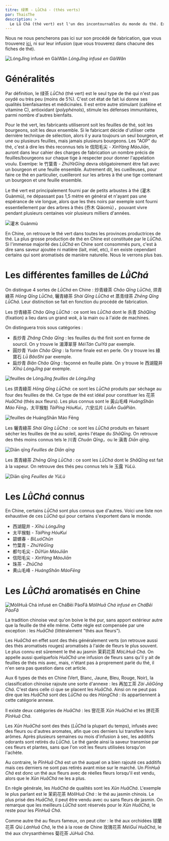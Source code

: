 ```yaml
---
titre: 绿茶 - LǜChá - (thés verts) 
par: ThaisThe
description: >
  Le Lǜ Chá (thé vert) est l'un des incontournables du monde du thé. Excellent pour la santé et plus rapide à fabriquer que les autres thés, il est consommé partout dans le monde, nature et quelque fois aromatisé. 
---
```


Nous ne nous pencherons pas ici sur son procédé de fabrication, que vous trouverez [ici](./les-thes-verts), ni sur leur infusion (que vous trouverez dans chacune des fiches de thé). 

![_LóngJǐng_ infusé en GàiWǎn](/assets/media/the-vert_gaiwan.jpg)
_LóngJǐng infusé en GàiWǎn_

# Généralités

Par définition, le 绿茶 _LǜChá_ (thé vert) est le seul type de thé qui n'est pas oxydé ou très peu (moins de 5%). C'est cet état de fait lui donne ses qualités bienfaisantes et médicinales. Il est entre autre stimulant (caféine et vitamine C), antioxidant (_polyphénols_), stimule les défenses immunitaires, parmi nombre d'autres bienfaits. 

Pour le thé vert, les fabricants utiliseront soit les feuilles de thé, soit les bourgeons, soit les deux ensemble. Si le fabricant décide d'utiliser cette dernière technique de sélection, alors il y aura toujours un seul bourgeon, et une ou plusieurs feuilles, mais jamais plusieurs bourgeons. 
Les "AOP" du thé, c'est à dire les thés reconnus tels le 信阳毛尖 - _XìnYáng MáoJiān_, auront dans leur cahier des charges de fabrication un nombre précis de feuilles/bourgeons sur chaque tige à respecter pour donner l'appelation voulu. 
Exemlpe: le 竹葉青 - _ZhúYèGīng_ devra obligatoirement être fait avec un bourgeon et une feuille ensemble. Autrement dit, les cueilleuses, pour faire ce thé en particulier, cueilleront sur les arbres à thé une tige contenant un bourgeon et une feuille ensemble. 

Le thé vert est principalement fourni par de petits arbustes à thé (灌木 Guànmù), ne dépassant pas 1,5 mètre en général et n'ayant pas une espérance de vie longue, alors que les thés noirs par exemple sont fourni essentiellement par des arbres à thés (乔木 Qiáomù），pouvant vivre pendant plusieurs centaines voir plusieurs milliers d'années. 

![灌木 Guànmù](/assets/media/the-vert_arbuste.jpg)

En Chine, on retrouve le thé vert dans toutes les provinces productrices de thé. La plus grosse production de thé en Chine est constituée par le _LǜChá_. Si l'immense majorité des _LǜChá_ en Chine sont consommés purs, c'est à dire sans saveur ajoutée ni matière (lait, miel, etc), il en existe cependant certains qui sont aromatisés de manière naturelle. Nous le verrons plus bas. 

# Les différentes familles de _LǜChá_

On distingue 4 sortes de _LǜChá_ en Chine : 炒青綠茶 _Chǎo Qīng LǜChá_, 烘青綠茶
_Hōng Qīng LǜChá_, 曬青綠茶 _Shài Qīng LǜChá_ et 蒸青绿茶 _Zhēng Qīng LǜChá_. Leur distinction se fait en fonction du procédé de fabrication.

Les 炒青綠茶 _Chǎo Qīng LǜChá_ : ce sont les _LǜChá_ dont le 杀青 _ShāQīng_ (fixation) a lieu dans un grand _wok_, à la main ou à l'aide de machines. 

On distinguera trois sous catégories :

 - 長炒青 _Zhǎng Chǎo Qīng_ : les feuilles du thé finit sont en forme de sourcil. On y trouve le 湄潭翠芽 _MéiTán CuìYá_ par exemple.
 - 圓炒青 _Yuán Chǎo Qīng_ : la forme finale est en perle. On y trouve les 綠寶石 _Lǜ BǎoShí_ par exemple.
 - 扁炒青 _Biǎn Chǎo Qīng_ : façonné en feuille plate. On y trouve le 西湖龍井 _Xīhú LóngJǐng_ par exemple. 

![feuilles de LóngJǐng](/assets/media/the-vert_longjing.jpg)
_feuilles de LóngJǐng_

Les 烘青綠茶 _Hōng Qīng LǜChá_: ce sont les _LǜChá_ produits par séchage au four des feuilles de thé. Ce type de thé est idéal pour constituer les 花茶 _HuāChá_ (thés aux fleurs). 
Les plus connus sont le 黃山毛峰 _HuángShān Máo Fēng_，太平猴魁 _TàiPíng HóuKuí_，六安瓜片 _LiùĀn GuāPiàn_.

![feuilles de _HuángShān Máo Fēng_](/assets/media/the-vert_huangshanmaofeng.jpg)

Les 曬青綠茶 _Shài Qīng LǜChá_ : ce sont les _LǜChá_ produits en faisant sécher les feuilles de thé au soleil, après l'étape du _ShāQīng_. 
On retrouve des thés moins connus tels le 川青 _Chuān Qīng_，ou le 滇青 _Diān qīng_. 

![_Diān qīng_](/assets/media/thé-vert_滇青.jpg)
*Feuilles de _Diān qīng_*

Les 蒸青綠茶 _Zhēng Qīng LǜChá_ : ce sont les _LǜChá_ dont le _ShāQīng_ est fait à la vapeur. 
On retrouve des thés peu connus tels le 玉露 _YùLù_.

![_Diān qīng_](/assets/media/thé-vert_玉露.jpg)
*Feuilles de _YùLù_*

# Les _LǜChá_ connus

En Chine, certains _LǜChá_ sont plus connus que d'autres. Voici une liste non exhaustive de ces _LǜChá_ qui pour certains s'exportent dans le monde. 

- 西湖龍井 - _Xīhú LóngJǐng_
- 太平猴魁 - _TàiPíng HóuKuí_
- 碧螺春 - _BìLuóChūn_
- 竹葉青 - _ZhúYèGīng_
- 都勻毛尖 - _DūYún MáoJiān_
- 信阳毛尖 - _XìnYáng MáoJiān_
- 珠茶 - _ZhūChá_
- 黄山毛峰 - _HuángShān MáoFēng_

# Les _LǜChá_ aromatisés en Chine

![_MòlìHuā Chá_ infusé en _CháBēi PàoFǎ_](/assets/media/thé-vert_茉莉花茶.jpg)
*_MòlìHuā Chá_ infusé en _CháBēi PàoFǎ_*

La tradition chinoise veut qu'on boive le thé pur, sans apport extérieur autre que la feuille de thé elle même. 
Cette règle est compensée par une exception : les _HuāChá_ (littéralement "thés aux fleurs").

Les _HuāChá_ en effet sont des thés généralement verts (on retrouve aussi des thés aromatisés rouges) aromatisés à l'aide de fleurs le plus souvent. Le plus connu est sûrement le thé au jasmin 茉莉花茶 _MòLìHuā Chá_. On appelle aussi quelquefois _HuāChá_ une infusion de fleurs sans qu'il y ait de feuilles de thés mis avec, mais, n'étant pas à proprement parlé du thé, il n'en sera pas question dans cet article. 

Aux 6 types de thés en Chine (Vert, Blanc, Jaune, Bleu, Rouge, Noir), la classification chinoise  rajoute une sorte d'annexe : les 再加工茶 _Zài JiāGōng Chá_. C'est dans celle ci que se placent les _HuāChá_. Ainsi on ne peut pas dire que les _HuāChá_ sont des _LǜChá_ ou des _HóngChá_ : ils appartiennent à cette catégorie annexe. 

Il existe deux catégories de _HuāChá_ : les 窨花茶 _Xūn HuāChá_ et les 拼花茶 _PīnHuā Chá_.

Les _Xūn HuāChá_ sont des thés (_LǜChá_ la plupart du temps), infusés avec des fleurs ou d'autres aromates, afin que ces derniers lui transfère leurs arômes. Après plusieurs semaines ou mois d'infusion à sec, les additifs odorants sont retirés du _LǜChá_. Le thé garde ainsi la saveur transmise par ces fleurs et plantes, sans que l'on voit les fleurs utilisées lorsqu'on l'achète. 

Au contraire, le _PīnHuā Chá_ est un thé auquel on a bien rajouté ces additifs mais ces derniers ne sont pas retirés avant mise sur le marché. Un _PīnHuā Chá_ est donc un thé aux fleurs avec de réelles fleurs lorsqu'il est vendu, alors que le _Xūn HuāChá_ ne les a plus. 

En règle générale, les _HuāChá_ de qualités sont les _Xūn HuāChá_. 
L'exemple le plus parlant est le 茉莉花茶 _MòlìHuā Chá_ : le thé au jasmin chinois. Le plus prisé des _HuāChá_, il peut être vendu avec ou sans fleurs de jasmin. On remarque que les meilleurs _LǜChá_ sont réservés pour le _Xūn HuāChá_, le reste pour les _PīnHuā Chá_. 

Comme autre thé au fleurs fameux, on peut citer : le thé aux orchidées 球蘭花茶 _Qiú LánHuā Chá_, le thé à la rose de Chine 玫瑰花茶 _MéiGuī HuāChá_, le thé aux chrysanthèmes 菊花茶 _JúHuā Chá_.
